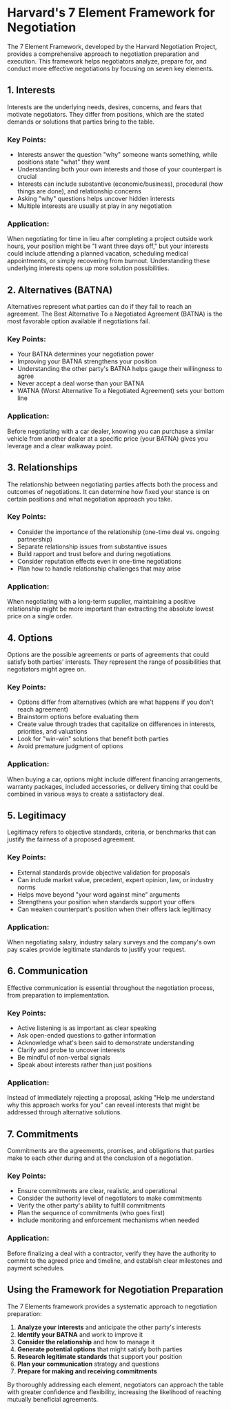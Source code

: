 # Harvard's 7 Element Framework for Negotiation

The 7 Element Framework, developed by the Harvard Negotiation Project, provides a comprehensive approach to negotiation preparation and execution. This framework helps negotiators analyze, prepare for, and conduct more effective negotiations by focusing on seven key elements.

## 1. Interests

Interests are the underlying needs, desires, concerns, and fears that motivate negotiators. They differ from positions, which are the stated demands or solutions that parties bring to the table.

### Key Points:
- Interests answer the question "why" someone wants something, while positions state "what" they want
- Understanding both your own interests and those of your counterpart is crucial
- Interests can include substantive (economic/business), procedural (how things are done), and relationship concerns
- Asking "why" questions helps uncover hidden interests
- Multiple interests are usually at play in any negotiation

### Application:
When negotiating for time in lieu after completing a project outside work hours, your position might be "I want three days off," but your interests could include attending a planned vacation, scheduling medical appointments, or simply recovering from burnout. Understanding these underlying interests opens up more solution possibilities.

## 2. Alternatives (BATNA)

Alternatives represent what parties can do if they fail to reach an agreement. The Best Alternative To a Negotiated Agreement (BATNA) is the most favorable option available if negotiations fail.

### Key Points:
- Your BATNA determines your negotiation power
- Improving your BATNA strengthens your position
- Understanding the other party's BATNA helps gauge their willingness to agree
- Never accept a deal worse than your BATNA
- WATNA (Worst Alternative To a Negotiated Agreement) sets your bottom line

### Application:
Before negotiating with a car dealer, knowing you can purchase a similar vehicle from another dealer at a specific price (your BATNA) gives you leverage and a clear walkaway point.

## 3. Relationships

The relationship between negotiating parties affects both the process and outcomes of negotiations. It can determine how fixed your stance is on certain positions and what negotiation approach you take.

### Key Points:
- Consider the importance of the relationship (one-time deal vs. ongoing partnership)
- Separate relationship issues from substantive issues
- Build rapport and trust before and during negotiations
- Consider reputation effects even in one-time negotiations
- Plan how to handle relationship challenges that may arise

### Application:
When negotiating with a long-term supplier, maintaining a positive relationship might be more important than extracting the absolute lowest price on a single order.

## 4. Options

Options are the possible agreements or parts of agreements that could satisfy both parties' interests. They represent the range of possibilities that negotiators might agree on.

### Key Points:
- Options differ from alternatives (which are what happens if you don't reach agreement)
- Brainstorm options before evaluating them
- Create value through trades that capitalize on differences in interests, priorities, and valuations
- Look for "win-win" solutions that benefit both parties
- Avoid premature judgment of options

### Application:
When buying a car, options might include different financing arrangements, warranty packages, included accessories, or delivery timing that could be combined in various ways to create a satisfactory deal.

## 5. Legitimacy

Legitimacy refers to objective standards, criteria, or benchmarks that can justify the fairness of a proposed agreement.

### Key Points:
- External standards provide objective validation for proposals
- Can include market value, precedent, expert opinion, law, or industry norms
- Helps move beyond "your word against mine" arguments
- Strengthens your position when standards support your offers
- Can weaken counterpart's position when their offers lack legitimacy

### Application:
When negotiating salary, industry salary surveys and the company's own pay scales provide legitimate standards to justify your request.

## 6. Communication

Effective communication is essential throughout the negotiation process, from preparation to implementation.

### Key Points:
- Active listening is as important as clear speaking
- Ask open-ended questions to gather information
- Acknowledge what's been said to demonstrate understanding
- Clarify and probe to uncover interests
- Be mindful of non-verbal signals
- Speak about interests rather than just positions

### Application:
Instead of immediately rejecting a proposal, asking "Help me understand why this approach works for you" can reveal interests that might be addressed through alternative solutions.

## 7. Commitments

Commitments are the agreements, promises, and obligations that parties make to each other during and at the conclusion of a negotiation.

### Key Points:
- Ensure commitments are clear, realistic, and operational
- Consider the authority level of negotiators to make commitments
- Verify the other party's ability to fulfill commitments
- Plan the sequence of commitments (who goes first)
- Include monitoring and enforcement mechanisms when needed

### Application:
Before finalizing a deal with a contractor, verify they have the authority to commit to the agreed price and timeline, and establish clear milestones and payment schedules.

## Using the Framework for Negotiation Preparation

The 7 Elements framework provides a systematic approach to negotiation preparation:

1. **Analyze your interests** and anticipate the other party's interests
2. **Identify your BATNA** and work to improve it
3. **Consider the relationship** and how to manage it
4. **Generate potential options** that might satisfy both parties
5. **Research legitimate standards** that support your position
6. **Plan your communication** strategy and questions
7. **Prepare for making and receiving commitments**

By thoroughly addressing each element, negotiators can approach the table with greater confidence and flexibility, increasing the likelihood of reaching mutually beneficial agreements.
